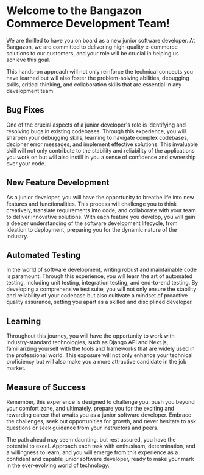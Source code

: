 # Welcome to the Bangazon Commerce Development Team!

We are thrilled to have you on board as a new junior software developer. At Bangazon, we are committed to delivering high-quality e-commerce solutions to our customers, and your role will be crucial in helping us achieve this goal.

This hands-on approach will not only reinforce the technical concepts you have learned but will also foster the problem-solving abilities, debugging skills, critical thinking, and collaboration skills that are essential in any development team.

## Bug Fixes

One of the crucial aspects of a junior developer's role is identifying and resolving bugs in existing codebases. Through this experience, you will sharpen your debugging skills, learning to navigate complex codebases, decipher error messages, and implement effective solutions. This invaluable skill will not only contribute to the stability and reliability of the applications you work on but will also instill in you a sense of confidence and ownership over your code.

## New Feature Development

As a junior developer, you will have the opportunity to breathe life into new features and functionalities. This process will challenge you to think creatively, translate requirements into code, and collaborate with your team to deliver innovative solutions. With each feature you develop, you will gain a deeper understanding of the software development lifecycle, from ideation to deployment, preparing you for the dynamic nature of the industry.

## Automated Testing

In the world of software development, writing robust and maintainable code is paramount. Through this experience, you will learn the art of automated testing, including unit testing, integration testing, and end-to-end testing. By developing a comprehensive test suite, you will not only ensure the stability and reliability of your codebase but also cultivate a mindset of proactive quality assurance, setting you apart as a skilled and disciplined developer.

## Learning

Throughout this journey, you will have the opportunity to work with industry-standard technologies, such as Django API and Next.js, familiarizing yourself with the tools and frameworks that are widely used in the professional world. This exposure will not only enhance your technical proficiency but will also make you a more attractive candidate in the job market.

## Measure of Success

Remember, this experience is designed to challenge you, push you beyond your comfort zone, and ultimately, prepare you for the exciting and rewarding career that awaits you as a junior software developer. Embrace the challenges, seek out opportunities for growth, and never hesitate to ask questions or seek guidance from your instructors and peers.

The path ahead may seem daunting, but rest assured, you have the potential to excel. Approach each task with enthusiasm, determination, and a willingness to learn, and you will emerge from this experience as a confident and capable junior software developer, ready to make your mark in the ever-evolving world of technology.
